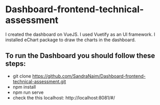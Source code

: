 # Dashboard-frontend-technical-assessment

I created the dashboard on VueJS. I used Vuetify as an UI framework. I installed eChart package to draw the charts in the dashboard.

## To run the Dashboard you should follow these steps: 

- git clone https://github.com/SandraNaim/Dashboard-frontend-technical-assessment.git
- npm install
- npm run serve
- check the this localhost: http://localhost:8081/#/
